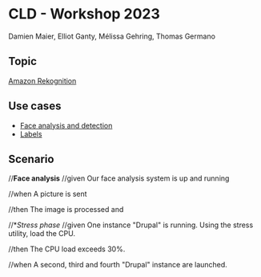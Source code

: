 # CLD - Workshop 2023

Damien Maier, Elliot Ganty, Mélissa Gehring, Thomas Germano

## Topic

[Amazon Rekognition](https://aws.amazon.com/rekognition/)

## Use cases

- [Face analysis and detection](https://docs.aws.amazon.com/rekognition/latest/dg/collections.html?pg=ln&sec=ft)
- [Labels](https://docs.aws.amazon.com/rekognition/latest/dg/labels.html?pg=ln&sec=ft)

## Scenario

//**Face analysis**
//given
Our face analysis system is up and running

//when
A picture is sent

//then
The image is processed and 

//**Stress phase*
//given
One instance "Drupal" is running.
Using the stress utility, load the CPU.

//then
The CPU load exceeds 30%.

//when
A second, third and fourth "Drupal" instance are launched.
